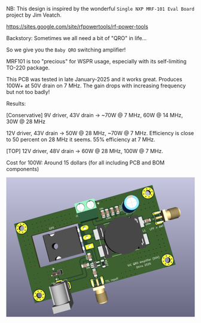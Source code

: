NB: This design is inspired by the wonderful `Single NXP MRF-101 Eval Board`
project by Jim Veatch.

https://sites.google.com/site/rfpowertools/rf-power-tools

Backstory: Sometimes we all need a bit of "QRO" in life...

So we give you the `Baby QRO` switching amplifier!

MRF101 is too "precious" for WSPR usage, especially with its self-limiting
TO-220 package.

This PCB was tested in late January-2025 and it works great. Produces 100W+ at
50V drain on 7 MHz. The gain drops with increasing frequency but not too badly!

Results:

[Conservative] 9V driver, 43V drain -> ~70W @ 7 MHz, 60W @ 14 MHz, 30W @ 28 MHz

12V driver, 43V drain -> 50W @ 28 MHz, ~70W @ 7 MHz. Efficiency is close to 50
percent on 28 MHz it seems. 55% efficiency at 7 MHz.

[TOP] 12V driver, 48V drain -> 60W @ 28 MHz, 100W @ 7 MHz.

Cost for 100W: Around 15 dollars (for all including PCB and BOM components)

![Render](./render.png)
